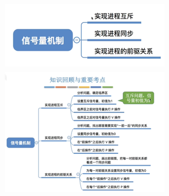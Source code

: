 


![输入图片说明](/imgs/2025-09-18/RhTQgoX66WGeUHz2.png)

![输入图片说明](/imgs/2025-09-18/7T57W3p0GYklEn4l.png)
<!--stackedit_data:
eyJoaXN0b3J5IjpbMjY3MjEzNjUyXX0=
-->